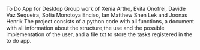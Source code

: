 To Do App for Desktop
Group work of Xenia Artho, Evita Onofrei, Davide Vaz Sequeira, Sofia Monotoya Enciso, Ian Matthew Shen Lek and Joonas Henrik 
The project consists of a python code with all functions, a document with all information about the structure,the use and the possible implementation of the user, and a file txt
to store the tasks registered in the to do app. 

